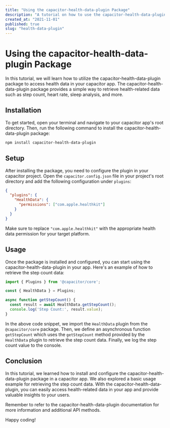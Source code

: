```yaml
---
title: "Using the capacitor-health-data-plugin Package"
description: "A tutorial on how to use the capacitor-health-data-plugin package to access health data in your app."
created_at: "2021-11-01"
published: true
slug: "health-data-plugin"
---
```


# Using the capacitor-health-data-plugin Package

In this tutorial, we will learn how to utilize the capacitor-health-data-plugin package to access health data in your capacitor app. The capacitor-health-data-plugin package provides a simple way to retrieve health-related data such as step count, heart rate, sleep analysis, and more.

## Installation

To get started, open your terminal and navigate to your capacitor app's root directory. Then, run the following command to install the capacitor-health-data-plugin package:

```bash
npm install capacitor-health-data-plugin
```

## Setup

After installing the package, you need to configure the plugin in your capacitor project. Open the `capacitor.config.json` file in your project's root directory and add the following configuration under `plugins`:

```json
{
  "plugins": {
    "HealthData": {
      "permissions": ["com.apple.healthkit"]
    }
  }
}
```

Make sure to replace `"com.apple.healthkit"` with the appropriate health data permission for your target platform.

## Usage

Once the package is installed and configured, you can start using the capacitor-health-data-plugin in your app. Here's an example of how to retrieve the step count data:

```typescript
import { Plugins } from '@capacitor/core';

const { HealthData } = Plugins;

async function getStepCount() {
  const result = await HealthData.getStepCount();
  console.log('Step Count:', result.value);
}
```

In the above code snippet, we import the `HealthData` plugin from the `@capacitor/core` package. Then, we define an asynchronous function `getStepCount` which uses the `getStepCount` method provided by the `HealthData` plugin to retrieve the step count data. Finally, we log the step count value to the console.

## Conclusion

In this tutorial, we learned how to install and configure the capacitor-health-data-plugin package in a capacitor app. We also explored a basic usage example for retrieving the step count data. With the capacitor-health-data-plugin, you can easily access health-related data in your app and provide valuable insights to your users.

Remember to refer to the capacitor-health-data-plugin documentation for more information and additional API methods.

Happy coding!
